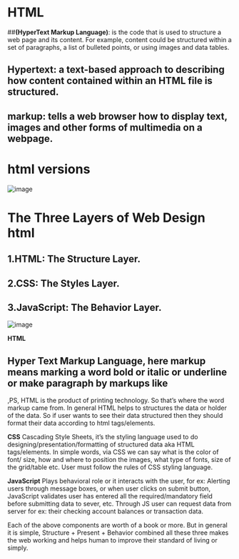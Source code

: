 # HTML 
##**(HyperText Markup Language)**: is the code that is used to structure a web page and its content. 
For example, content could be structured within a set of paragraphs, a list of bulleted points, or using images and data tables.
## **Hypertext**: a text-based approach to describing how content contained within an HTML file is structured. 
## **markup**: tells a web browser how to display text, images and other forms of multimedia on a webpage.
# **html versions**
![image](https://github.com/user-attachments/assets/864133c8-8347-42f3-9012-5338e4e8dfd4)

# The Three Layers of Web Design html
## 1.HTML: The Structure Layer.
## 2.CSS: The Styles Layer.
## 3.JavaScript: The Behavior Layer.
![image](https://github.com/user-attachments/assets/1218340e-b67c-4d02-8efb-d971e5ff9164)

**HTML**
## Hyper Text Markup Language, here markup means marking a word bold or italic or underline or make paragraph by markups like
<b></b> <i></i> <p></p>,PS, HTML is the product of printing technology. So that’s where the word markup came from. In general HTML helps to structures the data or holder of the data.  So if user wants to see their data structured then they should format their data according to html tags/elements.

**CSS**
Cascading Style Sheets, it’s the styling language used to do designing/presentation/formatting of structured data aka HTML tags/elements. In simple words, via CSS we can say what is the color of font/ size, how and where to position the images, what type of fonts, size of the grid/table etc. User must follow the rules of CSS styling language.

**JavaScript**
Plays behavioral role or it interacts with the user, for ex: Alerting users through message boxes, or when user clicks on submit button, JavaScript validates user has entered all the required/mandatory field before submitting data to sever, etc. Through JS user can request data from server for ex: their checking account balances or transaction data.

Each of the above components are worth of a book or more. But in general it is simple, Structure + Present + Behavior combined all these three makes the web working and helps human to improve their standard of living or simply.
